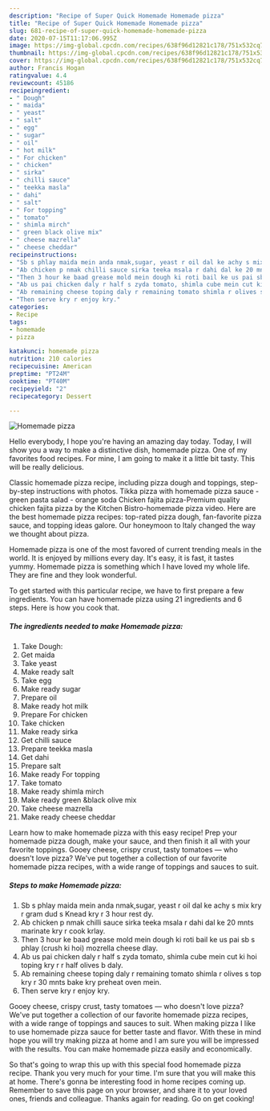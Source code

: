 ```yaml
---
description: "Recipe of Super Quick Homemade Homemade pizza"
title: "Recipe of Super Quick Homemade Homemade pizza"
slug: 681-recipe-of-super-quick-homemade-homemade-pizza
date: 2020-07-15T11:17:06.995Z
image: https://img-global.cpcdn.com/recipes/638f96d12821c178/751x532cq70/homemade-pizza-recipe-main-photo.jpg
thumbnail: https://img-global.cpcdn.com/recipes/638f96d12821c178/751x532cq70/homemade-pizza-recipe-main-photo.jpg
cover: https://img-global.cpcdn.com/recipes/638f96d12821c178/751x532cq70/homemade-pizza-recipe-main-photo.jpg
author: Francis Hogan
ratingvalue: 4.4
reviewcount: 45186
recipeingredient:
- " Dough"
- " maida"
- " yeast"
- " salt"
- " egg"
- " sugar"
- " oil"
- " hot milk"
- " For chicken"
- " chicken"
- " sirka"
- " chilli sauce"
- " teekka masla"
- " dahi"
- " salt"
- " For topping"
- " tomato"
- " shimla mirch"
- " green black olive mix"
- " cheese mazrella"
- " cheese cheddar"
recipeinstructions:
- "Sb s phlay maida mein anda nmak,sugar, yeast r oil dal ke achy s mix kry r gram dud s Knead kry r 3 hour rest dy."
- "Ab chicken p nmak chilli sauce sirka teeka msala r dahi dal ke 20 mnts marinate kry r cook krlay."
- "Then 3 hour ke baad grease mold mein dough ki roti bail ke us pai sb s phlay (crush ki hoi) mozrella cheese dlay."
- "Ab us pai chicken daly r half s zyda tomato, shimla cube mein cut ki hoi toping kry r r half olives b daly."
- "Ab remaining cheese toping daly r remaining tomato shimla r olives s top kry r 30 mnts bake kry preheat oven mein."
- "Then serve kry r enjoy kry."
categories:
- Recipe
tags:
- homemade
- pizza

katakunci: homemade pizza 
nutrition: 210 calories
recipecuisine: American
preptime: "PT24M"
cooktime: "PT40M"
recipeyield: "2"
recipecategory: Dessert

---
```



![Homemade pizza](https://img-global.cpcdn.com/recipes/638f96d12821c178/751x532cq70/homemade-pizza-recipe-main-photo.jpg)

Hello everybody, I hope you're having an amazing day today. Today, I will show you a way to make a distinctive dish, homemade pizza. One of my favorites food recipes. For mine, I am going to make it a little bit tasty. This will be really delicious.

Classic homemade pizza recipe, including pizza dough and toppings, step-by-step instructions with photos. Tikka pizza with homemade pizza sauce - green pasta salad - orange soda Chicken fajita pizza-Premium quality chicken fajita pizza by the Kitchen Bistro-homemade pizza video. Here are the best homemade pizza recipes: top-rated pizza dough, fan-favorite pizza sauce, and topping ideas galore. Our honeymoon to Italy changed the way we thought about pizza.

Homemade pizza is one of the most favored of current trending meals in the world. It is enjoyed by millions every day. It's easy, it is fast, it tastes yummy. Homemade pizza is something which I have loved my whole life. They are fine and they look wonderful.


To get started with this particular recipe, we have to first prepare a few ingredients. You can have homemade pizza using 21 ingredients and 6 steps. Here is how you cook that.

<!--inarticleads1-->

##### The ingredients needed to make Homemade pizza:

1. Take  Dough:
1. Get  maida
1. Take  yeast
1. Make ready  salt
1. Take  egg
1. Make ready  sugar
1. Prepare  oil
1. Make ready  hot milk
1. Prepare  For chicken
1. Take  chicken
1. Make ready  sirka
1. Get  chilli sauce
1. Prepare  teekka masla
1. Get  dahi
1. Prepare  salt
1. Make ready  For topping
1. Take  tomato
1. Make ready  shimla mirch
1. Make ready  green &amp;black olive mix
1. Take  cheese mazrella
1. Make ready  cheese cheddar


Learn how to make homemade pizza with this easy recipe! Prep your homemade pizza dough, make your sauce, and then finish it all with your favorite toppings. Gooey cheese, crispy crust, tasty tomatoes — who doesn&#39;t love pizza? We&#39;ve put together a collection of our favorite homemade pizza recipes, with a wide range of toppings and sauces to suit. 

<!--inarticleads2-->

##### Steps to make Homemade pizza:

1. Sb s phlay maida mein anda nmak,sugar, yeast r oil dal ke achy s mix kry r gram dud s Knead kry r 3 hour rest dy.
1. Ab chicken p nmak chilli sauce sirka teeka msala r dahi dal ke 20 mnts marinate kry r cook krlay.
1. Then 3 hour ke baad grease mold mein dough ki roti bail ke us pai sb s phlay (crush ki hoi) mozrella cheese dlay.
1. Ab us pai chicken daly r half s zyda tomato, shimla cube mein cut ki hoi toping kry r r half olives b daly.
1. Ab remaining cheese toping daly r remaining tomato shimla r olives s top kry r 30 mnts bake kry preheat oven mein.
1. Then serve kry r enjoy kry.


Gooey cheese, crispy crust, tasty tomatoes — who doesn&#39;t love pizza? We&#39;ve put together a collection of our favorite homemade pizza recipes, with a wide range of toppings and sauces to suit. When making pizza I like to use homemade pizza sauce for better taste and flavor. With these in mind hope you will try making pizza at home and I am sure you will be impressed with the results. You can make homemade pizza easily and economically. 

So that's going to wrap this up with this special food homemade pizza recipe. Thank you very much for your time. I'm sure that you will make this at home. There's gonna be interesting food in home recipes coming up. Remember to save this page on your browser, and share it to your loved ones, friends and colleague. Thanks again for reading. Go on get cooking!
